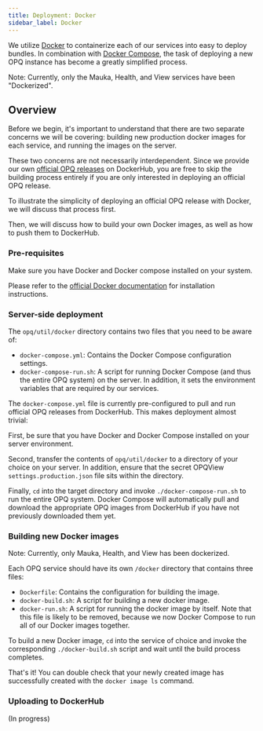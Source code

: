 ```yaml
---
title: Deployment: Docker
sidebar_label: Docker
---
```


We utilize [Docker](https://www.docker.com/) to containerize each of our services into easy to deploy bundles. In combination with [Docker Compose](https://docs.docker.com/compose/), the task of deploying a new OPQ instance has become a greatly simplified process.

Note: Currently, only the Mauka, Health, and View services have been "Dockerized".

## Overview

Before we begin, it's important to understand that there are two separate concerns we will be covering: building new production docker images for each service, and running the images on the server.

These two concerns are not necessarily interdependent. Since we provide our own [official OPQ releases](https://cloud.docker.com/u/openpowerquality) on DockerHub, you are free to skip the building process entirely if you are only interested in deploying an official OPQ release.

To illustrate the simplicity of deploying an official OPQ release with Docker, we will discuss that process first.

Then, we will discuss how to build your own Docker images, as well as how to push them to DockerHub.

### Pre-requisites

Make sure you have Docker and Docker compose installed on your system.

Please refer to the [official Docker documentation](https://docs.docker.com/install/) for installation instructions.


### Server-side deployment

The `opq/util/docker` directory contains two files that you need to be aware of:

  * `docker-compose.yml`: Contains the Docker Compose configuration settings.
  * `docker-compose-run.sh`: A script for running Docker Compose (and thus the entire OPQ system) on the server. In addition, it sets the environment variables that are required by our services.
  
The `docker-compose.yml` file is currently pre-configured to pull and run official OPQ releases from DockerHub. This makes deployment almost trivial:

First, be sure that you have Docker and Docker Compose installed on your server environment.

Second, transfer the contents of `opq/util/docker` to a directory of your choice on your server. In addition, ensure that the secret OPQView `settings.production.json` file sits within the directory.

Finally, `cd` into the target directory and invoke `./docker-compose-run.sh` to run the entire OPQ system.
Docker Compose will automatically pull and download the appropriate OPQ images from DockerHub if you have not previously downloaded them yet.


### Building new Docker images

Note: Currently, only Mauka, Health, and View has been dockerized.

Each OPQ service should have its own `/docker` directory that contains three files:
  * `Dockerfile`: Contains the configuration for building the image.
  * `docker-build.sh`: A script for building a new docker image.
  * `docker-run.sh`: A script for running the docker image by itself. Note that this file is likely to be removed, because we now Docker Compose to run all of our Docker images together.
  
To build a new Docker image, `cd` into the service of choice and invoke the corresponding `./docker-build.sh` script and wait until the build process completes.

That's it! You can double check that your newly created image has successfully created with the `docker image ls` command.

### Uploading to DockerHub

(In progress)
